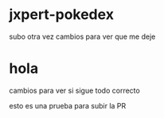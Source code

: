 # jxpert-pokedex

subo otra vez cambios para ver que me deje
# hola

cambios para ver si sigue todo correcto


esto es una prueba para subir la PR